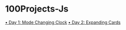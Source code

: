 # 100Projects-Js

<a href="https://modechangejs.netlify.app/"> &bull; Day 1: Mode Changing Clock</a> 
<a href=""> &bull; Day 2: Expanding Cards</a> 

